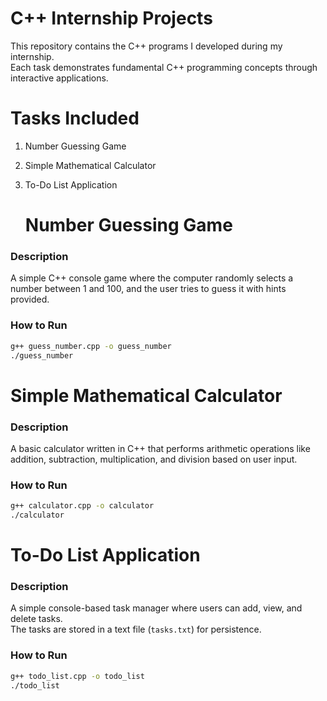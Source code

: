 # C++ Internship Projects

This repository contains the C++ programs I developed during my internship.  
Each task demonstrates fundamental C++ programming concepts through interactive applications.

# Tasks Included
1. Number Guessing Game
2. Simple Mathematical Calculator
3. To-Do List Application
   
   #  Number Guessing Game

### Description
A simple C++ console game where the computer randomly selects a number between 1 and 100, and the user tries to guess it with hints provided.

### How to Run
```bash
g++ guess_number.cpp -o guess_number
./guess_number
```

# Simple Mathematical Calculator

### Description
A basic calculator written in C++ that performs arithmetic operations like addition, subtraction, multiplication, and division based on user input.

### How to Run
```bash
g++ calculator.cpp -o calculator
./calculator
```

#  To-Do List Application

### Description
A simple console-based task manager where users can add, view, and delete tasks.  
The tasks are stored in a text file (`tasks.txt`) for persistence.

### How to Run
```bash
g++ todo_list.cpp -o todo_list
./todo_list
```
